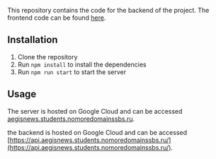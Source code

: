 This repository contains the code for the backend of the project. The frontend code can be found [here](https://github.com/aegisnull/news-explorer-frontend).

## Installation

1. Clone the repository
2. Run `npm install` to install the dependencies
3. Run `npm run start` to start the server

## Usage

The server is hosted on Google Cloud and can be accessed [aegisnews.students.nomoredomainssbs.ru](https://aegisnews.students.nomoredomainssbs.ru/).

the backend is hosted on Google Cloud and can be accessed [https://api.aegisnews.students.nomoredomainssbs.ru/](https://api.aegisnews.students.nomoredomainssbs.ru/).

